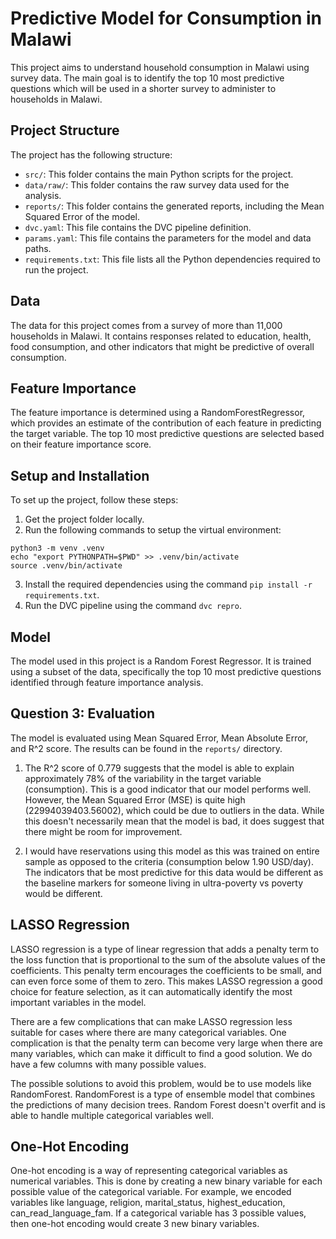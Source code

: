 # Predictive Model for Consumption in Malawi

This project aims to understand household consumption in Malawi using survey data. The main goal is to identify the top 10 most predictive questions which will be used in a shorter survey to administer to households in Malawi.

## Project Structure

The project has the following structure:

- `src/`: This folder contains the main Python scripts for the project.
- `data/raw/`: This folder contains the raw survey data used for the analysis.
- `reports/`: This folder contains the generated reports, including the Mean Squared Error of the model.
- `dvc.yaml`: This file contains the DVC pipeline definition.
- `params.yaml`: This file contains the parameters for the model and data paths.
- `requirements.txt`: This file lists all the Python dependencies required to run the project.

## Data

The data for this project comes from a survey of more than 11,000 households in Malawi. It contains responses related to education, health, food consumption, and other indicators that might be predictive of overall consumption.

## Feature Importance

The feature importance is determined using a RandomForestRegressor, which provides an estimate of the contribution of each feature in predicting the target variable. The top 10 most predictive questions are selected based on their feature importance score.

## Setup and Installation

To set up the project, follow these steps:

1. Get the project folder locally.
2. Run the following commands to setup the virtual environment:
```
python3 -m venv .venv
echo "export PYTHONPATH=$PWD" >> .venv/bin/activate
source .venv/bin/activate
```
3. Install the required dependencies using the command `pip install -r requirements.txt`.
4. Run the DVC pipeline using the command `dvc repro`.

## Model

The model used in this project is a Random Forest Regressor. It is trained using a subset of the data, specifically the top 10 most predictive questions identified through feature importance analysis.

## Question 3: Evaluation

The model is evaluated using Mean Squared Error, Mean Absolute Error, and R^2 score. The results can be found in the `reports/` directory.

1. The R^2 score of 0.779 suggests that the model is able to explain approximately 78% of the variability in the target variable (consumption). This is a good indicator that our model performs well. However, the Mean Squared Error (MSE) is quite high (22994039403.56002), which could be due to outliers in the data. While this doesn't necessarily mean that the model is bad, it does suggest that there might be room for improvement.

2. I would have reservations using this model as this was trained on entire sample as opposed to the criteria (consumption below 1.90 USD/day). The indicators that be most predictive for this data would be different as the baseline markers for someone living in ultra-poverty vs poverty would be different.

## LASSO Regression
LASSO regression is a type of linear regression that adds a penalty term to the loss function that is proportional to the sum of the absolute values of the coefficients. This penalty term encourages the coefficients to be small, and can even force some of them to zero. This makes LASSO regression a good choice for feature selection, as it can automatically identify the most important variables in the model.

There are a few complications that can make LASSO regression less suitable for cases where there are many categorical variables. One complication is that the penalty term can become very large when there are many variables, which can make it difficult to find a good solution. We do have a few columns with many possible values.

The possible solutions to avoid this problem, would be to use models like RandomForest. RandomForest is a type of ensemble model that combines the predictions of many decision trees. Random Forest doesn't overfit and is able to handle multiple categorical variables well.

## One-Hot Encoding
One-hot encoding is a way of representing categorical variables as numerical variables. This is done by creating a new binary variable for each possible value of the categorical variable. For example, we encoded variables like language, religion, marital_status, highest_education, can_read_language_fam. If a categorical variable has 3 possible values, then one-hot encoding would create 3 new binary variables.
